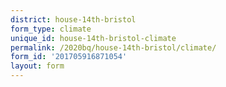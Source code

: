 ```yaml
---
district: house-14th-bristol
form_type: climate
unique_id: house-14th-bristol-climate
permalink: /2020bq/house-14th-bristol/climate/
form_id: '201705916871054'
layout: form
---
```


